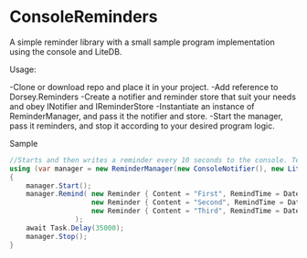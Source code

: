 # ConsoleReminders

A simple reminder library with a small sample program implementation using the console and LiteDB.

Usage:

-Clone or download repo and place it in your project.
-Add reference to Dorsey.Reminders
-Create a notifier and reminder store that suit your needs and obey INotifier and IReminderStore
-Instantiate an instance of ReminderManager, and pass it the notifier and store.
-Start the manager, pass it reminders, and stop it according to your desired program logic.

Sample
```cs
//Starts and then writes a reminder every 10 seconds to the console. Terminates after 35 seconds.
using (var manager = new ReminderManager(new ConsoleNotifier(), new LiteDbStore()))
{
    manager.Start();
    manager.Remind( new Reminder { Content = "First", RemindTime = DateTime.Now.AddSeconds(10), IsDone = false },
                    new Reminder { Content = "Second", RemindTime = DateTime.Now.AddSeconds(20), IsDone = false },
                    new Reminder { Content = "Third", RemindTime = DateTime.Now.AddSeconds(30), IsDone = false }
                );
    await Task.Delay(35000);
    manager.Stop();
}
    
```
